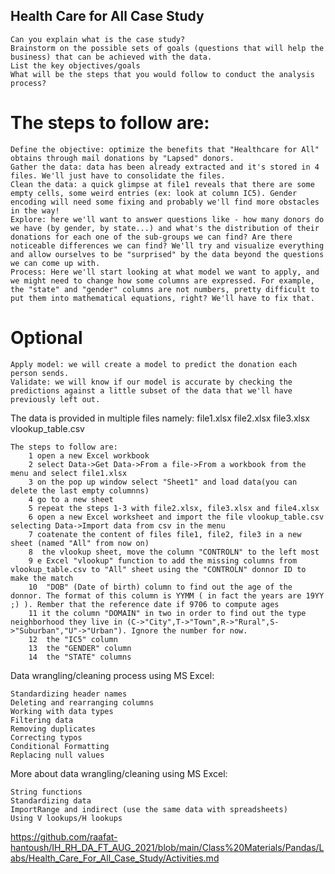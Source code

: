 ## Health Care for All Case Study

    Can you explain what is the case study?
    Brainstorm on the possible sets of goals (questions that will help the business) that can be achieved with the data.
    List the key objectives/goals
    What will be the steps that you would follow to conduct the analysis process?

# The steps to follow are:

    Define the objective: optimize the benefits that "Healthcare for All" obtains through mail donations by "Lapsed" donors.
    Gather the data: data has been already extracted and it's stored in 4 files. We'll just have to consolidate the files.
    Clean the data: a quick glimpse at file1 reveals that there are some empty cells, some weird entries (ex: look at column IC5). Gender encoding will need some fixing and probably we'll find more obstacles in the way!
    Explore: here we'll want to answer questions like - how many donors do we have (by gender, by state...) and what's the distribution of their donations for each one of the sub-groups we can find? Are there noticeable differences we can find? We'll try and visualize everything and allow ourselves to be "surprised" by the data beyond the questions we can come up with.
    Process: Here we'll start looking at what model we want to apply, and we might need to change how some columns are expressed. For example, the "state" and "gender" columns are not numbers, pretty difficult to put them into mathematical equations, right? We'll have to fix that.

# Optional

    Apply model: we will create a model to predict the donation each person sends.
    Validate: we will know if our model is accurate by checking the predictions against a little subset of the data that we'll have previously left out.

The data is provided in multiple files namely: file1.xlsx file2.xlsx file3.xlsx vlookup_table.csv

    The steps to follow are:
        1 open a new Excel workbook
        2 select Data->Get Data->From a file->From a workbook from the menu and select file1.xlsx
        3 on the pop up window select "Sheet1" and load data(you can delete the last empty columnns)
        4 go to a new sheet
        5 repeat the steps 1-3 with file2.xlsx, file3.xlsx and file4.xlsx
        6 open a new Excel worksheet and import the file vlookup_table.csv selecting Data->Import data from csv in the menu
        7 coatenate the content of files file1, file2, file3 in a new sheet (named "All" from now on)
        8  the vlookup sheet, move the column "CONTROLN" to the left most
        9 e Excel "vlookup" function to add the missing columns from vlookup_table.csv to "All" sheet using the "CONTROLN" donnor ID to make the match
        10  "DOB" (Date of birth) column to find out the age of the donnor. The format of this column is YYMM ( in fact the years are 19YY ;) ). Rember that the reference date if 9706 to compute ages
        11 it the column "DOMAIN" in two in order to find out the type neighborhood they live in (C->"City",T->"Town",R->"Rural",S->"Suburban","U"->"Urban"). Ignore the number for now.
        12  the "IC5" column
        13  the "GENDER" column
        14  the "STATE" columns

Data wrangling/cleaning process using MS Excel:

    Standardizing header names
    Deleting and rearranging columns
    Working with data types
    Filtering data
    Removing duplicates
    Correcting typos
    Conditional Formatting
    Replacing null values

More about data wrangling/cleaning using MS Excel:

    String functions
    Standardizing data
    ImportRange and indirect (use the same data with spreadsheets)
    Using V lookups/H lookups

https://github.com/raafat-hantoush/IH_RH_DA_FT_AUG_2021/blob/main/Class%20Materials/Pandas/Labs/Health_Care_For_All_Case_Study/Activities.md
